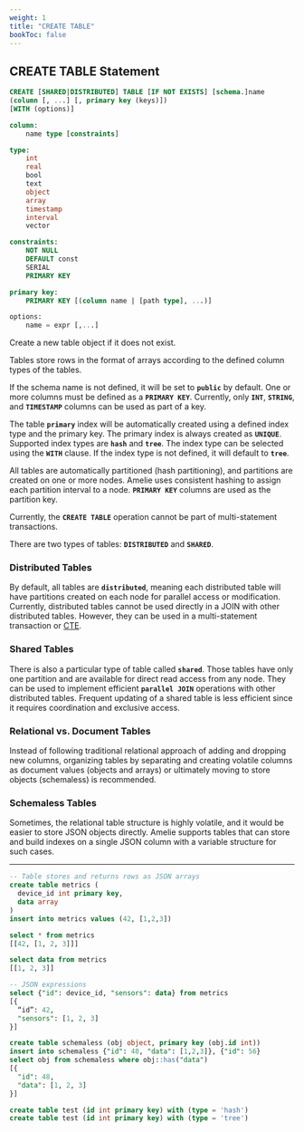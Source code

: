 ```yaml
---
weight: 1
title: "CREATE TABLE"
bookToc: false
---
```


## CREATE TABLE Statement

```SQL
CREATE [SHARED|DISTRIBUTED] TABLE [IF NOT EXISTS] [schema.]name
(column [, ...] [, primary key (keys)])
[WITH (options)]

column:
	name type [constraints]

type:
	int
	real
	bool
	text
	object	
	array
	timestamp
	interval
	vector

constraints:
	NOT NULL
	DEFAULT const
	SERIAL
	PRIMARY KEY

primary key:
	PRIMARY KEY [(column name | [path type], ...)] 

options:
	name = expr [,...]
```

Create a new table object if it does not exist.

Tables store rows in the format of arrays according to the defined column types of the tables.

If the schema name is not defined, it will be set to **`public`** by default. One or more columns must be
defined as a **`PRIMARY KEY`**. Currently, only **`INT`**, **`STRING`**, and **`TIMESTAMP`** columns can be used as
part of a key.

The table **`primary`** index will be automatically created using a defined index type and the primary key.
The primary index is always created as **`UNIQUE`**. Supported index types are **`hash`** and **`tree`**. The index type can
be selected using the **`WITH`** clause. If the index type is not defined, it will default to **`tree`**.

All tables are automatically partitioned (hash partitioning), and partitions are created on one or
more nodes. Amelie uses consistent hashing to assign each partition interval to a node. **`PRIMARY KEY`**
columns are used as the partition key.

Currently, the **`CREATE TABLE`** operation cannot be part of multi-statement transactions.

There are two types of tables: **`DISTRIBUTED`** and **`SHARED`**.

### Distributed Tables

By default, all tables are **`distributed`**, meaning each distributed table will have partitions
created on each node for parallel access or modification. Currently, distributed tables cannot
be used directly in a JOIN with other distributed tables. However, they can be used in a multi-statement
transaction or [CTE](/docs/sql/transactions/cte).

### Shared Tables

There is also a particular type of table called **`shared`**. Those tables have only one partition and are
available for direct read access from any node. They can be used to implement efficient **`parallel
JOIN`** operations with other distributed tables. Frequent updating of a shared table is
less efficient since it requires coordination and exclusive access.

### Relational vs. Document Tables

Instead of following traditional relational approach of adding and dropping new columns,
organizing tables by separating and creating volatile columns as document values (objects and arrays) or ultimately
moving to store objects (schemaless) is recommended.

### Schemaless Tables

Sometimes, the relational table structure is highly volatile, and it would be easier to
store JSON objects directly. Amelie supports tables that can store and build indexes on a single
JSON column with a variable structure for such cases.

---

```SQL
-- Table stores and returns rows as JSON arrays
create table metrics (
  device_id int primary key,
  data array
)
insert into metrics values (42, [1,2,3])

select * from metrics
[[42, [1, 2, 3]]]

select data from metrics
[[1, 2, 3]]

-- JSON expressions
select {"id": device_id, "sensors": data} from metrics
[{
  “id”: 42,
  "sensors": [1, 2, 3]
}]
```

```SQL
create table schemaless (obj object, primary key (obj.id int))
insert into schemaless {"id": 48, "data": [1,2,3]}, {"id": 56}
select obj from schemaless where obj::has("data")
[{
  "id": 48,
  "data": [1, 2, 3]
}]
```

```SQL
create table test (id int primary key) with (type = 'hash')
create table test (id int primary key) with (type = 'tree')
```
